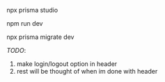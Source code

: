 npx prisma studio 

npm run dev

npx prisma migrate dev

*TODO*: 
1. make login/logout option in header
2. rest will be thought of when im done with header